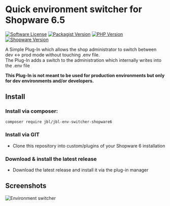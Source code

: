 # Quick environment switcher for Shopware 6.5
[![Software License](https://img.shields.io/badge/license-MIT-brightgreen.svg?style=flat)](LICENSE)
[![Packagist Version](https://img.shields.io/packagist/v/jbl/env-switcher-shopware6.svg?style=flat&include_prereleases)](https://packagist.org/packages/jbl/jbl-env-switcher-shopware6)
[![PHP Version](https://img.shields.io/badge/php-%5E8.0-8892BF.svg?style=flat)](http://www.php.net)
[![Shopware Version](https://img.shields.io/badge/shopware-%5E6.5.0-8892BF.svg?style=flat)](http://www.shopware.com)

A Simple Plug-In which allows the shop administrator to switch between dev <-> prod mode without touching .env file.  
The Plug-In adds a switch to the administration which internally writes into the .env file

**This Plug-In is not meant to be used for production environments but only for dev environments and/or developers.**


## Install

### Install via composer:
```bash
composer require jbl/jbl-env-switcher-shopware6
```

### Install via GIT
- Clone this repository into custom/plugins of your Shopware 6 installation

### Download & install the latest release
- Download the latest release and install it via the plug-in manager

## Screenshots

![Environment switcher](https://shopware.jeffblock.de/plugins/JblEnvSwitcher/images/1.png)
